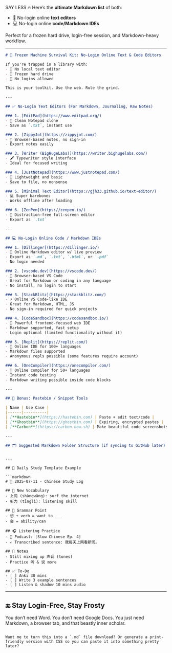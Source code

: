 SAY LESS 🔥
Here’s the **ultimate Markdown list** of both:

* 📝 No-login online **text editors**
* 💻 No-login online **code/Markdown IDEs**

Perfect for a frozen hard drive, login-free session, and Markdown-heavy workflow.

---

```markdown
# 🧊 Frozen Machine Survival Kit: No-Login Online Text & Code Editors

If you're trapped in a library with:
- 🚫 No local text editor
- 🚫 Frozen hard drive
- 🚫 No logins allowed

This is your toolkit. Use the web. Rule the grind.

---

## ✅ No-Login Text Editors (For Markdown, Journaling, Raw Notes)

### 1. [EditPad](https://www.editpad.org/)
- 📝 Clean Notepad clone
- Save as `.txt`, instant use

### 2. [ZippyJot](https://zippyjot.com/)
- 📓 Browser-based notes, no sign-in
- Export notes easily

### 3. [Writer (BigHugeLabs)](https://writer.bighugelabs.com/)
- 🖋️ Typewriter style interface
- Ideal for focused writing

### 4. [JustNotepad](https://www.justnotepad.com/)
- 📄 Lightweight and basic
- Save to file, no nonsense

### 5. [Minimal Text Editor](https://gjh33.github.io/text-editor/)
- 💻 Super barebones
- Works offline after loading

### 6. [ZenPen](https://zenpen.io/)
- 🧘 Distraction-free full-screen editor
- Export as `.txt`

---

## 💻 No-Login Online Code / Markdown IDEs

### 1. [Dillinger](https://dillinger.io/)
- 📄 Online Markdown editor w/ live preview
- Export as `.md`, `.txt`, `.html`, or `.pdf`
- No login needed

### 2. [vscode.dev](https://vscode.dev/)
- 🧠 Browser-based VS Code
- Great for Markdown or coding in any language
- No install, no login to start

### 3. [StackBlitz](https://stackblitz.com/)
- ⚡ Online VS Code-like IDE
- Great for Markdown, HTML, JS
- No sign-in required for quick projects

### 4. [CodeSandbox](https://codesandbox.io/)
- 🔧 Powerful frontend-focused web IDE
- Markdown supported, fast setup
- Login optional (limited functionality without it)

### 5. [Replit](https://replit.com/)
- 🧪 Online IDE for 100+ languages
- Markdown files supported
- Anonymous repls possible (some features require account)

### 6. [OneCompiler](https://onecompiler.com/)
- 💬 Online compiler for 50+ languages
- Instant code testing
- Markdown writing possible inside code blocks

---

## 🔖 Bonus: Pastebin / Snippet Tools

| Name | Use Case |
|------|----------|
| [**Hastebin**](https://hastebin.com) | Paste + edit text/code |
| [**Ghostbin**](https://ghostbin.com) | Expiring, encrypted pastes |
| [**Carbon**](https://carbon.now.sh) | Make beautiful code screenshots |

---

## 🗂 Suggested Markdown Folder Structure (if syncing to GitHub later)

```

````

---

## 📅 Daily Study Template Example

```markdown
# 📆 2025-07-11 - Chinese Study Log

## 🧠 New Vocabulary
- 上网 (shàngwǎng): surf the internet
- 听力 (tīnglì): listening skill

## 🧩 Grammar Point
- 想 + verb = want to ___
- 会 = ability/can

## 🎧 Listening Practice
- 🎵 Podcast: [Slow Chinese Ep. 4]
- ✍️ Transcribed sentence: 我每天上网看新闻。

## 🧠 Notes
- Still mixing up 声调 (tones)
- Practice 听 & 说 more

## ✅ To-Do
- [ ] Anki 30 mins
- [ ] Write 3 example sentences
- [ ] Listen & shadow 10 mins audio
````

---

## 🔚 Stay Login-Free, Stay Frosty

You don’t need Word. You don’t need Google Docs.
You just need Markdown, a browser tab, and that beastly inner scholar.

```

Want me to turn this into a `.md` file download? Or generate a print-friendly version with CSS so you can paste it into something pretty later?
```
